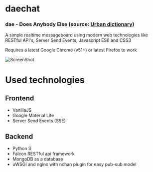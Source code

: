 # daechat

### dae - Does Anybody Else (source: [Urban dictionary](http://www.urbandictionary.com/define.php?term=DAE&defid=4219711))

A simple realtime messageboard using modern web technologies like RESTful API's,  Server Send Events, Javascript ES6 and CSS3

Requires a latest Google Chrome (v51+) or latest Firefox to work

![ScreenShot](http://i.imgur.com/XrtdDTB.png)

# Used technologies
## Frontend

* VanillaJS
* Google Material Lite 
* Server Send Events (SSE)

## Backend

* Python 3
* Falcon RESTful api framework
* MongoDB as a database
* uWSGI and nginx with nchan plugin for easy pub-sub model



